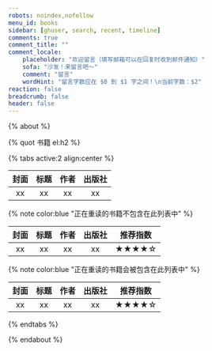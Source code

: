 ```yaml
---
robots: noindex,nofollow
menu_id: books
sidebar: [ghuser, search, recent, timeline]
comments: true
comment_title: ""
comment_locale:
    placeholder: "欢迎留言（填写邮箱可以在回复时收到邮件通知）"
    sofa: "沙发！来留言吧～"
    comment: "留言"
    wordHint: "留言字数应在 $0 到 $1 字之间！\n当前字数：$2"
reaction: false
breadcrumb: false
header: false
---
```


{% about %}

{% quot 书籍 el:h2 %}

{% tabs active:2 align:center %}

<!-- tab 想读 -->

| 封面 | 标题 | 作者 | 出版社 |
|:----:|:----:|:----:|:------:|
|  xx  |  xx  |  xx  |   xx   |

<!-- tab 在读 -->

{% note color:blue "正在重读的书籍不包含在此列表中" %}

| 封面 | 标题 | 作者 | 出版社 | 推荐指数 |
|:----:|:----:|:----:|:------:|:--------:|
|  xx  |  xx  |  xx  |   xx   |  ★★★★☆  |

<!-- tab 已读 -->

{% note color:blue "正在重读的书籍会被包含在此列表中" %}

| 封面 | 标题 | 作者 | 出版社 | 推荐指数 |
|:----:|:----:|:----:|:------:|:--------:|
|  xx  |  xx  |  xx  |   xx   |  ★★★★☆  |

{% endtabs %}

{% endabout %}
